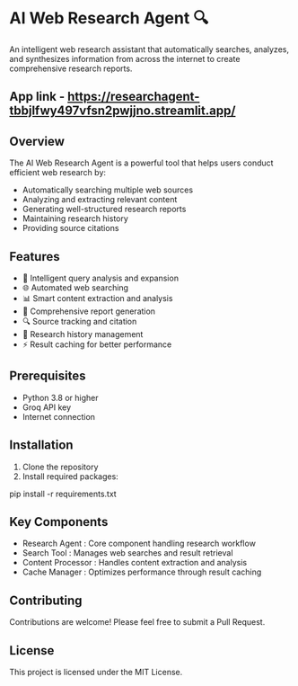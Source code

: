 # AI Web Research Agent 🔍

An intelligent web research assistant that automatically searches, analyzes, and synthesizes information from across the internet to create comprehensive research reports.

## App link - https://researchagent-tbbjlfwy497vfsn2pwjjno.streamlit.app/

## Overview

The AI Web Research Agent is a powerful tool that helps users conduct efficient web research by:
- Automatically searching multiple web sources
- Analyzing and extracting relevant content
- Generating well-structured research reports
- Maintaining research history
- Providing source citations

## Features

- 🤖 Intelligent query analysis and expansion
- 🌐 Automated web searching
- 📊 Smart content extraction and analysis
- 📝 Comprehensive report generation
- 🔍 Source tracking and citation
- 💾 Research history management
- ⚡ Result caching for better performance

## Prerequisites

- Python 3.8 or higher
- Groq API key
- Internet connection

## Installation

1. Clone the repository
2. Install required packages:

pip install -r requirements.txt

## Key Components

- Research Agent : Core component handling research workflow
- Search Tool : Manages web searches and result retrieval
- Content Processor : Handles content extraction and analysis
- Cache Manager : Optimizes performance through result caching

## Contributing
Contributions are welcome! Please feel free to submit a Pull Request.

## License
This project is licensed under the MIT License.
